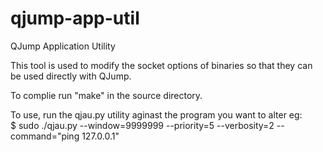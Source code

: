 # qjump-app-util
QJump Application Utility

This tool is used to modify the socket options of binaries so that they can be used directly with QJump. 

To complie run "make" in the source directory. 

To use, run the qjau.py utility aginast the program you want to alter eg:  
$ sudo ./qjau.py --window=9999999 --priority=5 --verbosity=2 --command="ping 127.0.0.1"


